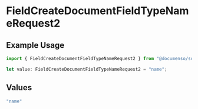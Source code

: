 # FieldCreateDocumentFieldTypeNameRequest2

## Example Usage

```typescript
import { FieldCreateDocumentFieldTypeNameRequest2 } from "@documenso/sdk-typescript/models/operations";

let value: FieldCreateDocumentFieldTypeNameRequest2 = "name";
```

## Values

```typescript
"name"
```